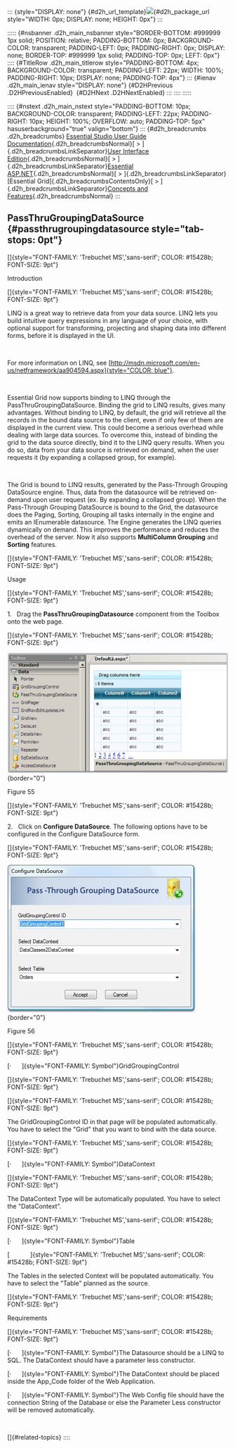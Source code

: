 ::: {style="DISPLAY: none"}
[](ms-xhelp:///?Id=d2h_url_template){#d2h_url_template}![](!package_url!){#d2h_package_url style="WIDTH: 0px; DISPLAY: none; HEIGHT: 0px"}
:::

::::: {#nsbanner .d2h_main_nsbanner style="BORDER-BOTTOM: #999999 1px solid; POSITION: relative; PADDING-BOTTOM: 0px; BACKGROUND-COLOR: transparent; PADDING-LEFT: 0px; PADDING-RIGHT: 0px; DISPLAY: none; BORDER-TOP: #999999 1px solid; PADDING-TOP: 0px; LEFT: 0px"}
:::: {#TitleRow .d2h_main_titlerow style="PADDING-BOTTOM: 4px; BACKGROUND-COLOR: transparent; PADDING-LEFT: 22px; WIDTH: 100%; PADDING-RIGHT: 10px; DISPLAY: none; PADDING-TOP: 4px"}
::: {#ienav .d2h_main_ienav style="DISPLAY: none"}
[](ms-xhelp:///?Id=6d8cfa48-0627-47da-a014-999f759b3dcf){#D2HPrevious .D2HPreviousEnabled}  [](ms-xhelp:///?Id=bf11eee3-5f28-4071-a579-b54af804a369){#D2HNext .D2HNextEnabled}
:::
::::
:::::

:::: {#nstext .d2h_main_nstext style="PADDING-BOTTOM: 10px; BACKGROUND-COLOR: transparent; PADDING-LEFT: 22px; PADDING-RIGHT: 10px; HEIGHT: 100%; OVERFLOW: auto; PADDING-TOP: 5px" hasuserbackground="true" valign="bottom"}
::: {#d2h_breadcrumbs .d2h_breadcrumbs}
[Essential Studio User Guide Documentation](ms-xhelp:///?Id=12457748-09e3-4d74-a240-8e049cedf030){.d2h_breadcrumbsNormal}[ \> ]{.d2h_breadcrumbsLinkSeparator}[User Interface Edition](ms-xhelp:///?Id=c29296b7-531c-413b-a0ec-488ca1f7f669){.d2h_breadcrumbsNormal}[ \> ]{.d2h_breadcrumbsLinkSeparator}[Essential ASP.NET](ms-xhelp:///?Id=25c35330-c127-4dad-9a92-ed79dc7261a6){.d2h_breadcrumbsNormal}[ \> ]{.d2h_breadcrumbsLinkSeparator}[Essential Grid]{.d2h_breadcrumbsContentsOnly}[ \> ]{.d2h_breadcrumbsLinkSeparator}[Concepts and Features](ms-xhelp:///?Id=9e489974-524d-457c-9881-e458b1321685){.d2h_breadcrumbsNormal}
:::

## PassThruGroupingDataSource {#passthrugroupingdatasource style="tab-stops: 0pt"}

[]{style="FONT-FAMILY: 'Trebuchet MS','sans-serif'; COLOR: #15428b; FONT-SIZE: 9pt"} 

Introduction

[]{style="FONT-FAMILY: 'Trebuchet MS','sans-serif'; COLOR: #15428b; FONT-SIZE: 9pt"} 

LINQ is a great way to retrieve data from your data source. LINQ lets you build intuitive query expressions in any language of your choice, with optional support for transforming, projecting and shaping data into different forms, before it is displayed in the UI.

 

For more information on LINQ, see [[http://msdn.microsoft.com/en-us/netframework/aa904594.aspx]{style="COLOR: blue"}](http://msdn.microsoft.com/en-us/netframework/aa904594.aspx).

 

Essential Grid now supports binding to LINQ through the PassThruGroupingDataSource. Binding the grid to LINQ results, gives many advantages. Without binding to LINQ, by default, the grid will retrieve all the records in the bound data source to the client, even if only few of them are displayed in the current view. This could become a serious overhead while dealing with large data sources. To overcome this, instead of binding the grid to the data source directly, bind it to the LINQ query results. When you do so, data from your data source is retrieved on demand, when the user requests it (by expanding a collapsed group, for example).

 

The Grid is bound to LINQ results, generated by the Pass-Through Grouping DataSource engine. Thus, data from the datasource will be retrieved on-demand upon user request (ex. By expanding a collapsed group). When the Pass-Through Grouping DataSource is bound to the Grid, the datasource does the Paging, Sorting, Grouping all tasks internally in the engine and emits an IEnumerable datasource. The Engine generates the LINQ queries dynamically on demand. This improves the performance and reduces the overhead of the server. Now it also supports **MultiColumn Grouping** and **Sorting** features.

[]{style="FONT-FAMILY: 'Trebuchet MS','sans-serif'; COLOR: #15428b; FONT-SIZE: 9pt"} 

Usage

[]{style="FONT-FAMILY: 'Trebuchet MS','sans-serif'; COLOR: #15428b; FONT-SIZE: 9pt"} 

1.   Drag the **PassThruGroupingDatasource** component from the Toolbox onto the web page.

[]{style="FONT-FAMILY: 'Trebuchet MS','sans-serif'; COLOR: #15428b; FONT-SIZE: 9pt"} 

![](ImagesExt/image68_62.jpg){border="0"}

Figure 55

[]{style="FONT-FAMILY: 'Trebuchet MS','sans-serif'; COLOR: #15428b; FONT-SIZE: 9pt"} 

2.   Click on **Configure DataSource**. The following options have to be configured in the Configure DataSource form.

[]{style="FONT-FAMILY: 'Trebuchet MS','sans-serif'; COLOR: #15428b; FONT-SIZE: 9pt"} 

![](ImagesExt/image68_63.jpg){border="0"}

Figure 56

[]{style="FONT-FAMILY: 'Trebuchet MS','sans-serif'; COLOR: #15428b; FONT-SIZE: 9pt"} 

[·      ]{style="FONT-FAMILY: Symbol"}GridGroupingControl

[]{style="FONT-FAMILY: 'Trebuchet MS','sans-serif'; COLOR: #15428b; FONT-SIZE: 9pt"} 

[]{style="FONT-FAMILY: 'Trebuchet MS','sans-serif'; COLOR: #15428b; FONT-SIZE: 9pt"} 

The GridGroupingControl ID in that page will be populated automatically. You have to select the \"Grid\" that you want to bind with the data source.

[]{style="FONT-FAMILY: 'Trebuchet MS','sans-serif'; COLOR: #15428b; FONT-SIZE: 9pt"} 

[·      ]{style="FONT-FAMILY: Symbol"}DataContext

[]{style="FONT-FAMILY: 'Trebuchet MS','sans-serif'; COLOR: #15428b; FONT-SIZE: 9pt"} 

The DataContext Type will be automatically populated. You have to select the \"DataContext\".

[]{style="FONT-FAMILY: 'Trebuchet MS','sans-serif'; COLOR: #15428b; FONT-SIZE: 9pt"} 

[·      ]{style="FONT-FAMILY: Symbol"}Table

[            ]{style="FONT-FAMILY: 'Trebuchet MS','sans-serif'; COLOR: #15428b; FONT-SIZE: 9pt"}

The Tables in the selected Context will be populated automatically. You have to select the \"Table\" planned as the source.

[]{style="FONT-FAMILY: 'Trebuchet MS','sans-serif'; COLOR: #15428b; FONT-SIZE: 9pt"} 

Requirements

[]{style="FONT-FAMILY: 'Trebuchet MS','sans-serif'; COLOR: #15428b; FONT-SIZE: 9pt"} 

[·      ]{style="FONT-FAMILY: Symbol"}The Datasource should be a LINQ to SQL. The DataContext should have a parameter less constructor.

[·      ]{style="FONT-FAMILY: Symbol"}The DataContext should be placed inside the App_Code folder of the Web Application.

[·      ]{style="FONT-FAMILY: Symbol"}The Web Config file should have the connection String of the Database or else the Parameter Less constructor will be removed automatically.

 

[]{#related-topics}
::::
